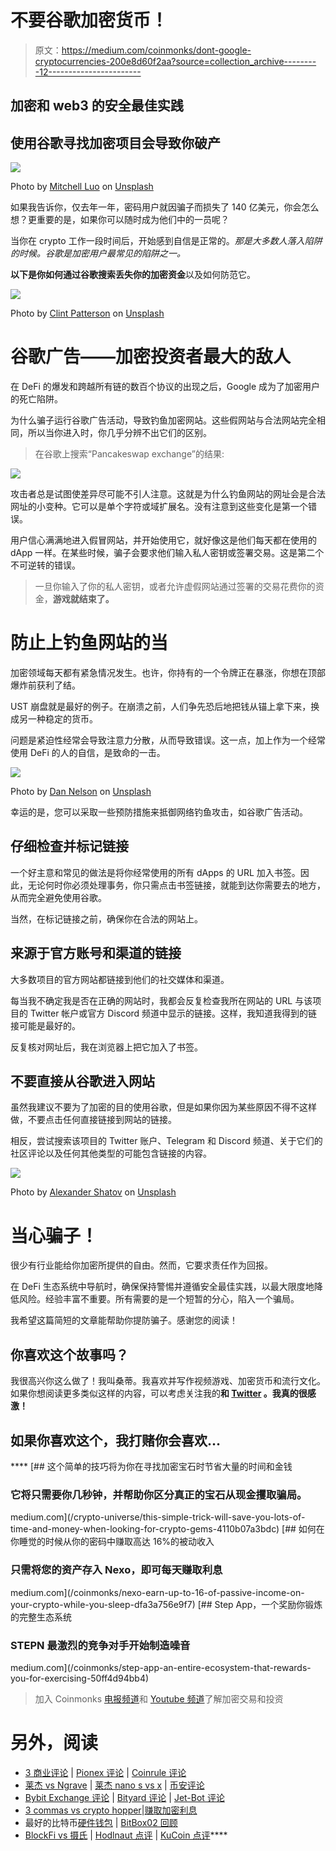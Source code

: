 # 不要谷歌加密货币！

> 原文：<https://medium.com/coinmonks/dont-google-cryptocurrencies-200e8d60f2aa?source=collection_archive---------12----------------------->

## 加密和 web3 的安全最佳实践

## 使用谷歌寻找加密项目会导致你破产

![](img/8fb01b47dccb7815b7433452dfbc5930.png)

Photo by [Mitchell Luo](https://unsplash.com/@mitchel3uo?utm_source=medium&utm_medium=referral) on [Unsplash](https://unsplash.com?utm_source=medium&utm_medium=referral)

如果我告诉你，仅去年一年，密码用户就因骗子而损失了 140 亿美元，你会怎么想？更重要的是，如果你可以随时成为他们中的一员呢？

当你在 crypto 工作一段时间后，开始感到自信是正常的。*那是大多数人落入陷阱的时候。谷歌是加密用户最常见的陷阱之一。*

**以下是你如何通过谷歌搜索丢失你的加密资金**以及如何防范它。

![](img/d578fbe6833d4119b34b5db0845bee7d.png)

Photo by [Clint Patterson](https://unsplash.com/@cbpsc1?utm_source=medium&utm_medium=referral) on [Unsplash](https://unsplash.com?utm_source=medium&utm_medium=referral)

# 谷歌广告——加密投资者最大的敌人

在 DeFi 的爆发和跨越所有链的数百个协议的出现之后，Google 成为了加密用户的死亡陷阱。

为什么骗子运行谷歌广告活动，导致钓鱼加密网站。这些假网站与合法网站完全相同，所以当你进入时，你几乎分辨不出它们的区别。

> 在谷歌上搜索“Pancakeswap exchange”的结果:

![](img/481bf9e6a6df508b51edce47184d3f65.png)

攻击者总是试图使差异尽可能不引人注意。这就是为什么钓鱼网站的网址会是合法网址的小变种。它可以是单个字符或域扩展名。没有注意到这些变化是第一个错误。

用户信心满满地进入假冒网站，并开始使用它，就好像这是他们每天都在使用的 dApp 一样。在某些时候，骗子会要求他们输入私人密钥或签署交易。这是第二个不可逆转的错误。

> 一旦你输入了你的私人密钥，或者允许虚假网站通过签署的交易花费你的资金，**游戏就结束了。**

# 防止上钓鱼网站的当

加密领域每天都有紧急情况发生。也许，你持有的一个令牌正在暴涨，你想在顶部爆炸前获利了结。

UST 崩盘就是最好的例子。在崩溃之前，人们争先恐后地把钱从锚上拿下来，换成另一种稳定的货币。

问题是紧迫性经常会导致注意力分散，从而导致错误。这一点，加上作为一个经常使用 DeFi 的人的自信，是致命的一击。

![](img/841be99de679cf58266de98bd2881f01.png)

Photo by [Dan Nelson](https://unsplash.com/@danny144?utm_source=medium&utm_medium=referral) on [Unsplash](https://unsplash.com?utm_source=medium&utm_medium=referral)

幸运的是，您可以采取一些预防措施来抵御网络钓鱼攻击，如谷歌广告活动。

## 仔细检查并标记链接

一个好主意和常见的做法是将你经常使用的所有 dApps 的 URL 加入书签。因此，无论何时你必须处理事务，你只需点击书签链接，就能到达你需要去的地方，从而完全避免使用谷歌。

当然，在标记链接之前，确保你在合法的网站上。

## 来源于官方账号和渠道的链接

大多数项目的官方网站都链接到他们的社交媒体和渠道。

每当我不确定我是否在正确的网站时，我都会反复检查我所在网站的 URL 与该项目的 Twitter 帐户或官方 Discord 频道中显示的链接。这样，我知道我得到的链接可能是最好的。

反复核对网址后，我在浏览器上把它加入了书签。

## 不要直接从谷歌进入网站

虽然我建议不要为了加密的目的使用谷歌，但是如果你因为某些原因不得不这样做，不要点击任何直接链接到网站的链接。

相反，尝试搜索该项目的 Twitter 账户、Telegram 和 Discord 频道、关于它们的社区评论以及任何其他类型的可能包含链接的内容。

![](img/5e2641bb396161f35a2e41c2bba0017e.png)

Photo by [Alexander Shatov](https://unsplash.com/@alexbemore?utm_source=medium&utm_medium=referral) on [Unsplash](https://unsplash.com?utm_source=medium&utm_medium=referral)

# 当心骗子！

很少有行业能给你加密所提供的自由。然而，它要求责任作为回报。

在 DeFi 生态系统中导航时，确保保持警惕并遵循安全最佳实践，以最大限度地降低风险。经验丰富不重要。所有需要的是一个短暂的分心，陷入一个骗局。

我希望这篇简短的文章能帮助你提防骗子。感谢您的阅读！

## 你喜欢这个故事吗？

我很高兴你这么做了！我叫桑蒂。我喜欢并写作视频游戏、加密货币和流行文化。如果你想阅读更多类似这样的内容，可以考虑关注我的[](https://santiagoschw.medium.com/)****和 [**Twitter**](https://twitter.com/SantiagoSchw_) 。我真的很感激！****

## ****如果你喜欢这个，我打赌你会喜欢…****

****[](/crypto-universe/this-simple-trick-will-save-you-lots-of-time-and-money-when-looking-for-crypto-gems-4110b07a3bdc) [## 这个简单的技巧将为你在寻找加密宝石时节省大量的时间和金钱

### 它将只需要你几秒钟，并帮助你区分真正的宝石从现金攫取骗局。

medium.com](/crypto-universe/this-simple-trick-will-save-you-lots-of-time-and-money-when-looking-for-crypto-gems-4110b07a3bdc) [](/coinmonks/nexo-earn-up-to-16-of-passive-income-on-your-crypto-while-you-sleep-dfa3a756e9f7) [## 如何在你睡觉的时候从你的密码中赚取高达 16%的被动收入

### 只需将您的资产存入 Nexo，即可每天赚取利息

medium.com](/coinmonks/nexo-earn-up-to-16-of-passive-income-on-your-crypto-while-you-sleep-dfa3a756e9f7) [](/coinmonks/step-app-an-entire-ecosystem-that-rewards-you-for-exercising-50ff4d94bb4) [## Step App，一个奖励你锻炼的完整生态系统

### STEPN 最激烈的竞争对手开始制造噪音

medium.com](/coinmonks/step-app-an-entire-ecosystem-that-rewards-you-for-exercising-50ff4d94bb4) 

> 加入 Coinmonks [电报频道](https://t.me/coincodecap)和 [Youtube 频道](https://www.youtube.com/c/coinmonks/videos)了解加密交易和投资

# 另外，阅读

*   [3 商业评论](/coinmonks/3commas-review-an-excellent-crypto-trading-bot-2020-1313a58bec92) | [Pionex 评论](https://coincodecap.com/pionex-review-exchange-with-crypto-trading-bot) | [Coinrule 评论](/coinmonks/coinrule-review-2021-a-beginner-friendly-crypto-trading-bot-daf0504848ba)
*   [莱杰 vs Ngrave](/coinmonks/ledger-vs-ngrave-zero-7e40f0c1d694) | [莱杰 nano s vs x](/coinmonks/ledger-nano-s-vs-x-battery-hardware-price-storage-59a6663fe3b0) | [币安评论](/coinmonks/binance-review-ee10d3bf3b6e)
*   [Bybit Exchange 评论](/coinmonks/bybit-exchange-review-dbd570019b71) | [Bityard 评论](https://coincodecap.com/bityard-reivew) | [Jet-Bot 评论](https://coincodecap.com/jet-bot-review)
*   [3 commas vs crypto hopper](/coinmonks/3commas-vs-pionex-vs-cryptohopper-best-crypto-bot-6a98d2baa203)|[赚取加密利息](/coinmonks/earn-crypto-interest-b10b810fdda3)
*   最好的比特币[硬件钱包](/coinmonks/hardware-wallets-dfa1211730c6) | [BitBox02 回顾](/coinmonks/bitbox02-review-your-swiss-bitcoin-hardware-wallet-c36c88fff29)
*   [BlockFi vs 摄氏](/coinmonks/blockfi-vs-celsius-vs-hodlnaut-8a1cc8c26630) | [Hodlnaut 点评](/coinmonks/hodlnaut-review-best-way-to-hodl-is-to-earn-interest-on-your-bitcoin-6658a8c19edf) | [KuCoin 点评](https://coincodecap.com/kucoin-review)****